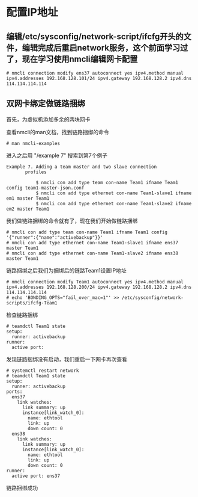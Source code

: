# 配置IP地址

## 编辑/etc/sysconfig/network-script/ifcfg开头的文件，编辑完成后重启network服务，这个前面学习过了，现在学习使用nmcli编辑网卡配置

```shell
# nmcli connection modify ens37 autoconnect yes ipv4.method manual ipv4.addresses 192.168.128.101/24 ipv4.gateway 192.168.128.2 ipv4.dns 114.114.114.114
```

## 双网卡绑定做链路捆绑

首先，为虚拟机添加多余的两块网卡  

查看nmcli的man文档，找到链路捆绑的命令  

```shell
# man nmcli-examples
```

进入之后用 "/example 7" 搜索到第7个例子  

```shell
Example 7. Adding a team master and two slave connection
       profiles

           $ nmcli con add type team con-name Team1 ifname Team1 config team1-master-json.conf
           $ nmcli con add type ethernet con-name Team1-slave1 ifname em1 master Team1
           $ nmcli con add type ethernet con-name Team1-slave2 ifname em2 master Team1
```

我们做链路捆绑的命令就有了，现在我们开始做链路捆绑  

```shell
# nmcli con add type team con-name Team1 ifname Team1 config '{"runner":{"name":"activebackup"}}'
# nmcli con add type ethernet con-name Team1-slave1 ifname ens37 master Team1
# nmcli con add type ethernet con-name Team1-slave2 ifname ens38 master Team1
```

链路捆绑之后我们为捆绑后的链路Team1设置IP地址  

```shell
# nmcli connection modify Team1 autoconnect yes ipv4.method manual ipv4.addresses 192.168.128.200/24 ipv4.gateway 192.168.128.2 ipv4.dns 114.114.114.114
# echo 'BONDING_OPTS="fail_over_mac=1"' >> /etc/sysconfig/network-scripts/ifcfg-Team1
```

检查链路捆绑

```shell
# teamdctl Team1 state
setup:
  runner: activebackup
runner:
  active port:
```

发现链路捆绑没有启动，我们重启一下网卡再次查看  

```shell
# systemctl restart network
# teamdctl Team1 state
setup:
  runner: activebackup
ports:
  ens37
    link watches:
      link summary: up
      instance[link_watch_0]:
        name: ethtool
        link: up
        down count: 0
  ens38
    link watches:
      link summary: up
      instance[link_watch_0]:
        name: ethtool
        link: up
        down count: 0
runner:
  active port: ens37
```

链路捆绑成功
